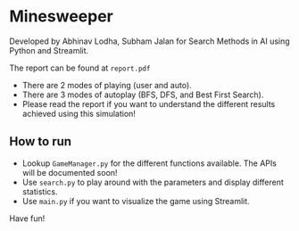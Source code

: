 # Minesweeper

Developed by Abhinav Lodha, Subham Jalan for Search Methods in AI using Python and Streamlit.

The report can be found at `report.pdf`

- There are 2 modes of playing (user and auto).
- There are 3 modes of autoplay (BFS, DFS, and Best First Search).
- Please read the report if you want to understand the different results achieved using this simulation!

## How to run
- Lookup `GameManager.py` for the different functions available. The APIs will be documented soon!
- Use `search.py` to play around with the parameters and display different statistics.
- Use `main.py` if you want to visualize the game using Streamlit.

Have fun!